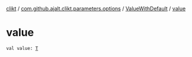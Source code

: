 [clikt](../../index.md) / [com.github.ajalt.clikt.parameters.options](../index.md) / [ValueWithDefault](index.md) / [value](./value.md)

# value

`val value: `[`T`](index.md#T)